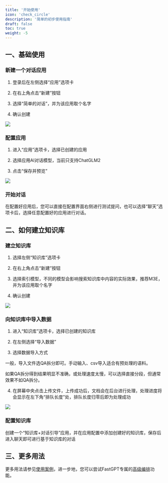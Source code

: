 ```yaml
---
title: '开始使用'
icon: 'check_circle'
description: '简单的初步使用指南'
draft: false
toc: true
weight: -5
---
```


## 一、基础使用

### 新建一个对话应用

1. 登录后在左侧选择“应用”选项卡

2. 在右上角点击“新建”按钮

3. 选择“简单的对话”，并为该应用取个名字

4. 确认创建

![](/imgs/createapp.png)

### 配置应用

1. 进入“应用”选项卡，选择已创建的应用

2. 选择应用AI对话模型，当前只支持ChatGLM2

3. 点击“保存并预览”

![](/imgs/choosellm.png)

### 开始对话

在配置好应用后，您可以直接在配置界面右侧进行测试提问，也可以选择“聊天”选项卡后，选择任意配置好的应用进行对话。

## 二、如何建立知识库

### 建立知识库
1. 选择左侧“知识库”选项卡

2. 在右上角点击“新建”按钮

3. 选择索引模型，不同的模型会影响搜索知识库中内容的实际效果，推荐M3E，并为该应用取个名字

4. 确认创建

![](/imgs/createkb.png)

### 向知识库中导入数据

1. 进入“知识库”选项卡，选择已创建的知识库

2. 在左侧选择“导入数据”

3. 选择数据导入方式

一般，导入文件选QA拆分即可。手动输入、csv导入适合有预处理的语料。

如果QA拆分得到结果明显不准确，或处理速度太慢，可以选择直接分段，但通常效果不如QA拆分。

4. 在屏幕中央点击上传文件，上传成功后，文档会在后台进行处理，处理进度将会显示在左下角“排队长度”处，排队长度归零后即为处理成功

![](/imgs/importdata.png)

### 配置知识库

创建一个“知识库+对话引导”应用，并在应用配置中添加创建好的知识库，保存后进入聊天即可进行基于知识库的对话

## 三、更多用法

更多用法请参见[使用案例](/docs/use-cases/)，进一步地，您可以尝试FastGPT专属的[高级编排](/docs/workflow/)功能。